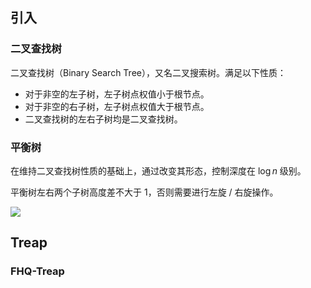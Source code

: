 ## 引入

### 二叉查找树

二叉查找树（Binary Search Tree），又名二叉搜索树。满足以下性质：

- 对于非空的左子树，左子树点权值小于根节点。
- 对于非空的右子树，左子树点权值大于根节点。
- 二叉查找树的左右子树均是二叉查找树。

### 平衡树

在维持二叉查找树性质的基础上，通过改变其形态，控制深度在 $\log n$ 级别。

平衡树左右两个子树高度差不大于 $1$，否则需要进行左旋 / 右旋操作。

![](https://cdn.luogu.com.cn/upload/image_hosting/hceg8fm3.png)

## Treap

### FHQ-Treap